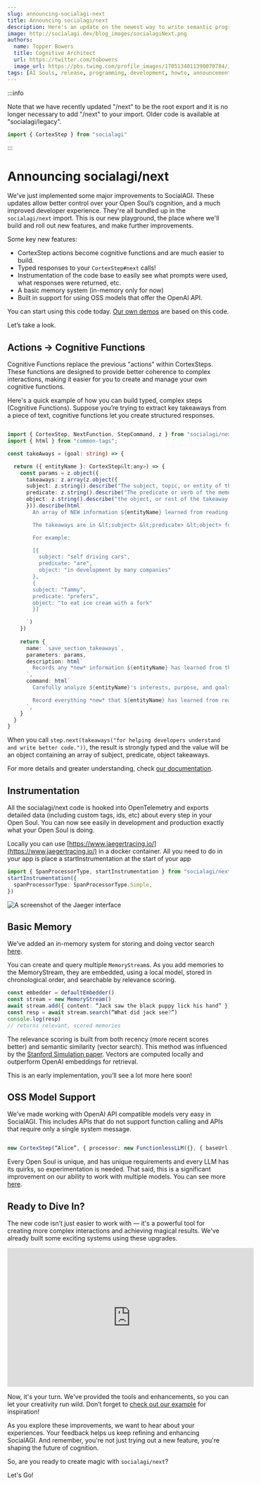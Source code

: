 ```yaml
---
slug: announcing-socialagi-next
title: Announcing socialagi/next
description: Here's an update on the newest way to write semantic programs and create Open Souls.
image: http://socialagi.dev/blog_images/socialagiNext.png
authors:
  name: Topper Bowers
  title: Cognitive Architect
  url: https://twitter.com/tobowers
  image_url: https://pbs.twimg.com/profile_images/1705134011390070784/idwEKd1n_400x400.jpg
tags: [AI Souls, release, programming, development, howto, announcement]
---
```


:::info

Note that we have recently updated "/next" to be the root export and it is no longer necessary to add "/next" to your import. Older code is available at "socialagi/legacy".
```typescript
import { CortexStep } from "socialagi"
```

:::

# Announcing socialagi/next

We've just implemented some major improvements to SocialAGI. These updates allow better control over your Open Soul’s cognition, and a much improved developer experience. They're all bundled up in the `socialagi/next` import. This is our new playground, the place where we'll build and roll out new features, and make further improvements.

Some key new features:

* CortexStep actions become cognitive functions and are much easier to build.
* Typed responses to your `CortexStep#next` calls!
* Instrumentation of the code base to easily see what prompts were used, what responses were returned, etc.
* A basic memory system (in-memory only for now)
* Built in support for using OSS models that offer the OpenAI API.

You can start using this code today. [Our own demos](http://historicdemo.chat) are based on this code.

Let’s take a look.

## Actions -> Cognitive Functions

Cognitive Functions replace the previous "actions" within CortexSteps. These functions are designed to provide better coherence to complex interactions, making it easier for you to create and manage your own cognitive functions.

Here's a quick example of how you can build typed, complex steps (Cognitive Functions). Suppose you’re trying to extract key takeaways from a piece of text, cognitive functions let you create structured responses.

```typescript

import { CortexStep, NextFunction, StepCommand, z } from "socialagi/next";
import { html } from "common-tags";

const takeAways = (goal: string) => {

  return ({ entityName }: CortexStep&lt;any>) => {
    const params = z.object({
      takeaways: z.array(z.object({
      subject: z.string().describe("The subject, topic, or entity of the takeaway."),
      predicate: z.string().describe("The predicate or verb of the memory, e.g. 'is', 'has', 'does', 'said', 'relates to', etc"),
      object: z.string().describe("the object, or rest of the takeaway."),
      })).describe(html`
        An array of NEW information ${entityName} learned from reading this webpage. The takeaways should not repeat anything ${entityName} already knows.

        The takeaways are in &lt;subject> &lt;predicate> &lt;object> format.

        For example:

        [{
          subject: "self driving cars",
          predicate: "are",
          object: "in development by many companies"
        },
        {
        subject: "Tammy",
        predicate: "prefers",
        object: "to eat ice cream with a fork"
        }]

      `)
    })
  
    return {
      name: `save_section_takeaways`,
      parameters: params,
      description: html`
        Records any *new* information ${entityName} has learned from this new part of the webpage, but does not include any information that $   {entityName} already knows. These takeaways are saved in subject, predicate, object format.
      `,
      command: html`
        Carefully analyze ${entityName}'s interests, purpose, and goals (especially ${goal}).

        Record everything *new* that ${entityName} has learned from reading this part of the webpage. Do not include any information that they already   know. Takeaways should be interesting, surprising, or useful in pursuing ${entityName}'s goals.
      `,
    }
  }
}

```

When you call `step.next(takeaways("for helping developers understand and write better code."))`, the result is strongly typed and the value will be an object containing an array of subject, predicate, object takeaways.

For more details and greater understanding, check [our documentation](https://www.socialagi.dev/CortexStep/actions).

## Instrumentation

All the socialagi/next code is hooked into OpenTelemetry and exports detailed data (including custom tags, ids, etc) about every step in your Open Soul. You can now see easily in development and production exactly what your Open Soul is doing.

Locally you can use [https://www.jaegertracing.io/](https://www.jaegertracing.io/) in a docker container. All you need to do in your app is place a startInstrumentation at the start of your app

```typescript
import { SpanProcessorType, startInstrumentation } from "socialagi/next/instrumentation";
startInstrumentation({
  spanProcessorType: SpanProcessorType.Simple,
})
```

![A screenshot of the Jaeger interface](images/announcing-social-agi-next/jaeger.png)

## Basic Memory

We’ve added an in-memory system for storing and doing vector search [here](https://github.com/opensouls/SocialAGI/blob/main/memory/src/MemoryStream.ts).

You can create and query multiple `MemoryStream`s. As you add memories to the MemoryStream, they are embedded, using a local model, stored in chronological order, and searchable by relevance scoring.

```typescript
const embedder = defaultEmbedder() 
const stream = new MemoryStream()
await stream.add({ content: “Jack saw the black puppy lick his hand” })
const resp = await stream.search(“What did jack see?”)
console.log(resp)
// returns relevant, scored memories
```

The relevance scoring is built from both recency (more recent scores better) and semantic similarity (vector search). This method was influenced by the [Stanford Simulation paper](https://arxiv.org/abs/2304.03442). Vectors are computed locally and outperform OpenAI embeddings for retrieval.

This is an early implementation, you’ll see a lot more here soon!


## OSS Model Support

We’ve made working with OpenAI API compatible models very easy in SocialAGI. This includes APIs that do not support function calling and APIs that require only a single system message.

```typescript

new CortexStep(“Alice”, { processor: new FunctionlessLLM({}, { baseUrl: "http://localhost:1234"}) })
```  

Every Open Soul is unique, and has unique requirements and every LLM has its quirks, so experimentation is needed. That said, this is a significant improvement on our ability to work with multiple models. You can see more [here](https://www.socialagi.dev/languageModels).


## Ready to Dive In?

The new code isn’t just easier to work with — it's a powerful tool for creating more complex interactions and achieving magical results. We've already built some exciting systems using these upgrades.

<iframe width="560" height="315" src="https://www.youtube-nocookie.com/embed/bVxSk6Typ90?si=yJl-U3tp_r3oDFfO" title="YouTube video player" frameBorder="0" allow="accelerometer; autoplay; clipboard-write; encrypted-media; gyroscope; picture-in-picture; web-share" allowFullScreen></iframe>

Now, it's your turn. We've provided the tools and enhancements, so you can let your creativity run wild. Don’t forget to [check out our example](https://www.socialagi.dev/examples) for inspiration!

As you explore these improvements, we want to hear about your experiences. Your feedback helps us keep refining and enhancing SocialAGI. And remember, you're not just trying out a new feature, you're shaping the future of cognition.

So, are you ready to create magic with `socialagi/next`?

Let's Go!
